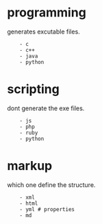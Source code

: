 # programming
generates excutable files.
```
    - c 
    - c++
    - java
    - python
```
# scripting
dont generate the exe files.
```
    - js
    - php
    - ruby
    - python
```

# markup
which one define the structure.
```
    - xml 
    - html
    - yml # properties
    - md
```
